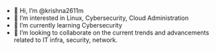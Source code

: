- 👋 Hi, I’m @krishna2611m
- 👀 I’m interested in Linux, Cybersecurity, Cloud Administration 
- 🌱 I’m currently learning Cybersecurity 
- 💞️ I’m looking to collaborate on the current trends and advancements related to IT infra, security, network.




<!---
krishna2611m/krishna2611m is a ✨ special ✨ repository because its `README.md` (this file) appears on your GitHub profile.
You can click the Preview link to take a look at your changes.
--->
